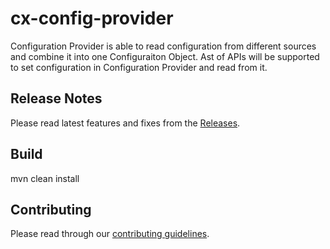 # cx-config-provider
Configuration Provider is able to read configuration from different sources and combine it into one Configuraiton Object.
Ast of APIs will be supported to set configuration in Configuration Provider and read from it.

## Release Notes
Please read latest features and fixes from the [Releases](https://github.com/checkmarx-ltd/Ccx-config-provider/releases/latest).

## Build
mvn clean install

## Contributing
Please read through our [contributing guidelines](CONTRIBUTING.md).
